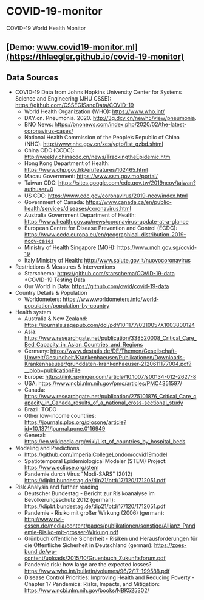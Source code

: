 # COVID-19-monitor

COVID-19 World Health Monitor


## [Demo: www.covid19-monitor.ml](https://thlaegler.github.io/covid-19-monitor)


## Data Sources

* COVID-19 Data from Johns Hopkins University Center for Systems Science and Engineering (JHU CSSE): https://github.com/CSSEGISandData/COVID-19
  * World Health Organization (WHO): https://www.who.int/
  * DXY.cn. Pneumonia. 2020. http://3g.dxy.cn/newh5/view/pneumonia.
  * BNO News: https://bnonews.com/index.php/2020/02/the-latest-coronavirus-cases/
  * National Health Commission of the People’s Republic of China (NHC): http://www.nhc.gov.cn/xcs/yqtb/list_gzbd.shtml
  * China CDC (CCDC): http://weekly.chinacdc.cn/news/TrackingtheEpidemic.htm
  * Hong Kong Department of Health: https://www.chp.gov.hk/en/features/102465.html
  * Macau Government: https://www.ssm.gov.mo/portal/
  * Taiwan CDC: https://sites.google.com/cdc.gov.tw/2019ncov/taiwan?authuser=0
  * US CDC: https://www.cdc.gov/coronavirus/2019-ncov/index.html
  * Government of Canada: https://www.canada.ca/en/public-health/services/diseases/coronavirus.html
  * Australia Government Department of Health: https://www.health.gov.au/news/coronavirus-update-at-a-glance
  * European Centre for Disease Prevention and Control (ECDC): https://www.ecdc.europa.eu/en/geographical-distribution-2019-ncov-cases 
  * Ministry of Health Singapore (MOH): https://www.moh.gov.sg/covid-19
  * Italy Ministry of Health: http://www.salute.gov.it/nuovocoronavirus
* Restrictions & Measures & Interventions
  * Starschema: https://github.com/starschema/COVID-19-data
*COVID-19 Testing Data
  * Our World in Data: https://github.com/owid/covid-19-data
* Country Details & Population
  * Worldometers: https://www.worldometers.info/world-population/population-by-country
* Health system
  * Australia & New Zealand: https://journals.sagepub.com/doi/pdf/10.1177/0310057X1003800124
  * Asia: https://www.researchgate.net/publication/338520008_Critical_Care_Bed_Capacity_in_Asian_Countries_and_Regions
  * Germany: https://www.destatis.de/DE/Themen/Gesellschaft-Umwelt/Gesundheit/Krankenhaeuser/Publikationen/Downloads-Krankenhaeuser/grunddaten-krankenhaeuser-2120611177004.pdf?__blob=publicationFile
  * Europe: https://link.springer.com/article/10.1007/s00134-012-2627-8
  * USA: https://www.ncbi.nlm.nih.gov/pmc/articles/PMC4351597/
  * Canada: https://www.researchgate.net/publication/275101876_Critical_Care_capacity_in_Canada_results_of_a_national_cross-sectional_study
  * Brazil: TODO
  * Other low-income countries: https://journals.plos.org/plosone/article?id=10.1371/journal.pone.0116949
  * General: https://en.wikipedia.org/wiki/List_of_countries_by_hospital_beds
* Modeling and Predictions
  * https://github.com/ImperialCollegeLondon/covid19model
  * Spatiotemporal Epidemiological Modeler (STEM) Project: https://www.eclipse.org/stem
  * Pandemie durch Virus "Modi-SARS" (2012) https://dipbt.bundestag.de/dip21/btd/17/120/1712051.pdf
* Risk Analysis and further reading
  * Deutscher Bundestag - Bericht zur Risikoanalyse im Bevölkerungsschutz 2012 (german): https://dipbt.bundestag.de/dip21/btd/17/120/1712051.pdf
  * Pandemie - Risiko mit großer Wirkung (2006) (german): http://www.rwi-essen.de/media/content/pages/publikationen/sonstige/Allianz_Pandemie-Risiko-mit-grosser-Wirkung.pdf
  * Grünbuch öffentliche Sicherheit - Risiken und Herausforderungen für die Öffentliche Sicherheit in Deutschland (german): https://zoes-bund.de/wp-content/uploads/2015/10/Gruenbuch_Zukunftsforum.pdf
  * Pandemic risk: how large are the expected losses? https://www.who.int/bulletin/volumes/96/2/17-199588.pdf
  * Disease Control Priorities: Improving Health and Reducing Poverty - Chapter 17 Pandemics: Risks, Impacts, and Mitigation: https://www.ncbi.nlm.nih.gov/books/NBK525302/
